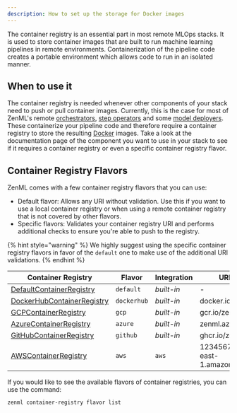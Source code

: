 ```yaml
---
description: How to set up the storage for Docker images
---
```


The container registry is an essential part in most remote MLOps stacks.
It is used to store container images that are built to run machine learning 
pipelines in remote environments. Containerization of the pipeline code creates 
a portable environment which allows code to run in an isolated manner.

## When to use it

The container registry is needed whenever other components of your stack 
need to push or pull container images. Currently, this is the case for most of
ZenML's remote [orchestrators](../orchestrators/orchestrators.md),
[step operators](../step-operators/step-operators.md) and some
[model deployers](../model-deployers/model-deployers.md). These containerize your 
pipeline code and therefore require a container registry to store the 
resulting [Docker](https://www.docker.com/) images. Take a look at the 
documentation page of the component you want to use in your stack to see if it 
requires a container registry or even a specific container registry flavor.

## Container Registry Flavors

ZenML comes with a few container registry flavors that you can use:
* Default flavor: Allows any URI without validation. Use this if you want to 
use a local container registry or when using a remote container registry that 
is not covered by other flavors.
* Specific flavors: Validates your container registry URI and performs 
additional checks to ensure you're able to push to the registry.

{% hint style="warning" %}
We highly suggest using the specific container registry flavors in favor of the `default` one to make 
use of the additional URI validations.
{% endhint %}

| Container Registry                           | Flavor      | Integration      | URI example                               |
|----------------------------------------------|-------------|------------------|-------------------------------------------|
| [DefaultContainerRegistry](default.md)     | `default`   | _built-in_       | -                                         |
| [DockerHubContainerRegistry](dockerhub.md) | `dockerhub` | _built-in_       | docker.io/zenml                           |
| [GCPContainerRegistry](gcp.md)          | `gcp`       | _built-in_       | gcr.io/zenml                              |
| [AzureContainerRegistry](azure.md)         | `azure`     | _built-in_       | zenml.azurecr.io                          |
| [GitHubContainerRegistry](github.md)       | `github`    | _built-in_       | ghcr.io/zenml                             |
| [AWSContainerRegistry](aws.md)      | `aws`       | `aws`            | 123456789.dkr.ecr.us-east-1.amazonaws.com |

If you would like to see the available flavors of container registries, you can 
use the command:

```shell
zenml container-registry flavor list
```